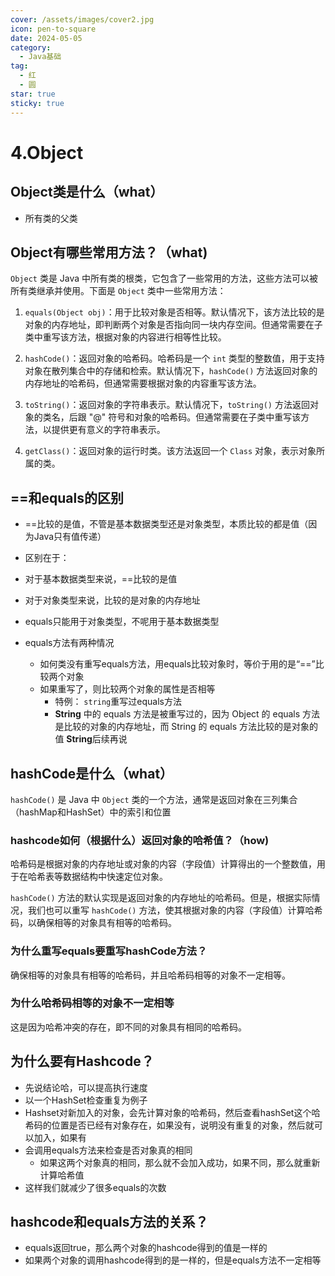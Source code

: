 ```yaml
---
cover: /assets/images/cover2.jpg
icon: pen-to-square
date: 2024-05-05
category:
  - Java基础
tag:
  - 红
  - 圆
star: true
sticky: true
---
```

# 4.Object

## Object类是什么（what）
- 所有类的父类

## Object有哪些常用方法？（what)
`Object` 类是 Java 中所有类的根类，它包含了一些常用的方法，这些方法可以被所有类继承并使用。下面是 `Object` 类中一些常用方法：

1. `equals(Object obj)`：用于比较对象是否相等。默认情况下，该方法比较的是对象的内存地址，即判断两个对象是否指向同一块内存空间。但通常需要在子类中重写该方法，根据对象的内容进行相等性比较。

2. `hashCode()`：返回对象的哈希码。哈希码是一个 `int` 类型的整数值，用于支持对象在散列集合中的存储和检索。默认情况下，`hashCode()` 方法返回对象的内存地址的哈希码，但通常需要根据对象的内容重写该方法。

3. `toString()`：返回对象的字符串表示。默认情况下，`toString()` 方法返回对象的类名，后跟 "@" 符号和对象的哈希码。但通常需要在子类中重写该方法，以提供更有意义的字符串表示。

4. `getClass()`：返回对象的运行时类。该方法返回一个 `Class` 对象，表示对象所属的类。


## ==和equals的区别
- ==比较的是值，不管是基本数据类型还是对象类型，本质比较的都是值（因为Java只有值传递）
- 区别在于：
- 对于基本数据类型来说，==比较的是值
- 对于对象类型来说，比较的是对象的内存地址

- equals只能用于对象类型，不呢用于基本数据类型
- equals方法有两种情况
  - 如何类没有重写equals方法，用equals比较对象时，等价于用的是“==”比较两个对象
  - 如果重写了，则比较两个对象的属性是否相等
    - 特例：  `string`重写过equals方法
    - **String** 中的 equals 方法是被重写过的，因为 Object 的 equals 方法是比较的对象的内存地址，而 String 的 equals 方法比较的是对象的值
    **String**后续再说
        

## hashCode是什么（what）
`hashCode()` 是 Java 中 `Object` 类的一个方法，通常是返回对象在三列集合（hashMap和HashSet）中的索引和位置
### hashcode如何（根据什么）返回对象的哈希值？（how)
哈希码是根据对象的内存地址或对象的内容（字段值）计算得出的一个整数值，用于在哈希表等数据结构中快速定位对象。


`hashCode()` 方法的默认实现是返回对象的内存地址的哈希码。但是，根据实际情况，我们也可以重写 `hashCode()` 方法，使其根据对象的内容（字段值）计算哈希码，以确保相等的对象具有相等的哈希码。


### 为什么重写equals要重写hashCode方法？
确保相等的对象具有相等的哈希码，并且哈希码相等的对象不一定相等。

### 为什么哈希码相等的对象不一定相等
这是因为哈希冲突的存在，即不同的对象具有相同的哈希码。

## 为什么要有Hashcode？
- 先说结论哈，可以提高执行速度
- 以一个HashSet检查重复为例子
- Hashset对新加入的对象，会先计算对象的哈希码，然后查看hashSet这个哈希码的位置是否已经有对象存在，如果没有，说明没有重复的对象，然后就可以加入，如果有
- 会调用equals方法来检查是否对象真的相同
  - 如果这两个对象真的相同，那么就不会加入成功，如果不同，那么就重新计算哈希值
- 这样我们就减少了很多equals的次数

## hashcode和equals方法的关系？
- equals返回true，那么两个对象的hashcode得到的值是一样的
- 如果两个对象的调用hashcode得到的是一样的，但是equals方法不一定相等

